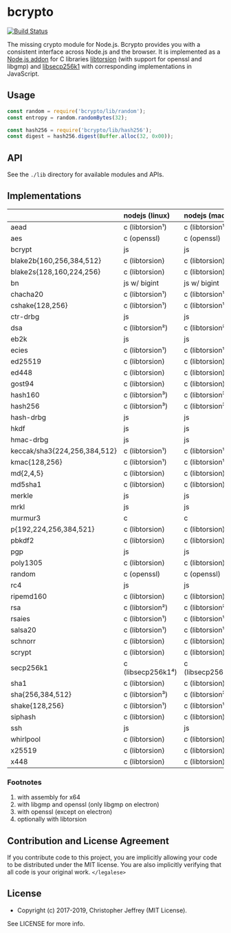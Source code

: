 # bcrypto

[![Build Status][circleci-status-img]][circleci-status-url]

The missing crypto module for Node.js. Bcrypto provides you with a consistent
interface across Node.js and the browser. It is implemented as a
[Node.js addon][addon] for C libraries [libtorsion][libtorsion] (with
support for openssl and libgmp) and [libsecp256k1][libsecp256k1] with
corresponding implementations in JavaScript.

## Usage

```js
const random = require('bcrypto/lib/random');
const entropy = random.randomBytes(32);

const hash256 = require('bcrypto/lib/hash256');
const digest = hash256.digest(Buffer.alloc(32, 0x00));
```

## API

See the `./lib` directory for available modules and APIs.

## Implementations

|                              | nodejs (linux)    | nodejs (macos)    | nodejs (win)      | browser |
| :--------------------------- |:------------------| :-----------------|:------------------|:--------|
| aead                         | c (libtorsion¹)   | c (libtorsion¹)   | c (libtorsion¹)   | js      |
| aes                          | c (openssl)       | c (openssl)       | c (openssl)       | js      |
| bcrypt                       | js                | js                | js                | js      |
| blake2b{160,256,384,512}     | c (libtorsion)    | c (libtorsion)    | c (libtorsion)    | js      |
| blake2s{128,160,224,256}     | c (libtorsion)    | c (libtorsion)    | c (libtorsion)    | js      |
| bn                           | js w/ bigint      | js w/ bigint      | js w/ bigint      | js      |
| chacha20                     | c (libtorsion¹)   | c (libtorsion¹)   | c (libtorsion¹)   | js      |
| cshake{128,256}              | c (libtorsion¹)   | c (libtorsion¹)   | c (libtorsion¹)   | js      |
| ctr-drbg                     | js                | js                | js                | js      |
| dsa                          | c (libtorsion²)   | c (libtorsion²)   | c (libtorsion)    | js      |
| eb2k                         | js                | js                | js                | js      |
| ecies                        | c (libtorsion¹)   | c (libtorsion¹)   | c (libtorsion¹)   | js      |
| ed25519                      | c (libtorsion)    | c (libtorsion)    | c (libtorsion)    | js      |
| ed448                        | c (libtorsion)    | c (libtorsion)    | c (libtorsion)    | js      |
| gost94                       | c (libtorsion)    | c (libtorsion)    | c (libtorsion)    | js      |
| hash160                      | c (libtorsion³)   | c (libtorsion³)   | c (libtorsion)    | js      |
| hash256                      | c (libtorsion³)   | c (libtorsion³)   | c (libtorsion)    | js      |
| hash-drbg                    | js                | js                | js                | js      |
| hkdf                         | js                | js                | js                | js      |
| hmac-drbg                    | js                | js                | js                | js      |
| keccak/sha3{224,256,384,512} | c (libtorsion¹)   | c (libtorsion¹)   | c (libtorsion¹)   | js      |
| kmac{128,256}                | c (libtorsion¹)   | c (libtorsion¹)   | c (libtorsion¹)   | js      |
| md{2,4,5}                    | c (libtorsion)    | c (libtorsion)    | c (libtorsion)    | js      |
| md5sha1                      | c (libtorsion)    | c (libtorsion)    | c (libtorsion)    | js      |
| merkle                       | js                | js                | js                | js      |
| mrkl                         | js                | js                | js                | js      |
| murmur3                      | c                 | c                 | c                 | js      |
| p{192,224,256,384,521}       | c (libtorsion)    | c (libtorsion)    | c (libtorsion)    | js      |
| pbkdf2                       | c (libtorsion)    | c (libtorsion)    | c (libtorsion)    | js      |
| pgp                          | js                | js                | js                | js      |
| poly1305                     | c (libtorsion)    | c (libtorsion)    | c (libtorsion)    | js      |
| random                       | c (openssl)       | c (openssl)       | c (openssl)       | js      |
| rc4                          | js                | js                | js                | js      |
| ripemd160                    | c (libtorsion)    | c (libtorsion)    | c (libtorsion)    | js      |
| rsa                          | c (libtorsion²)   | c (libtorsion²)   | c (libtorsion)    | js      |
| rsaies                       | c (libtorsion¹)   | c (libtorsion¹)   | c (libtorsion¹)   | js      |
| salsa20                      | c (libtorsion¹)   | c (libtorsion¹)   | c (libtorsion¹)   | js      |
| schnorr                      | c (libtorsion)    | c (libtorsion)    | c (libtorsion)    | js      |
| scrypt                       | c (libtorsion)    | c (libtorsion)    | c (libtorsion)    | js      |
| secp256k1                    | c (libsecp256k1⁴) | c (libsecp256k1⁴) | c (libsecp256k1⁴) | js      |
| sha1                         | c (libtorsion)    | c (libtorsion)    | c (libtorsion)    | js      |
| sha{256,384,512}             | c (libtorsion³)   | c (libtorsion³)   | c (libtorsion)    | js      |
| shake{128,256}               | c (libtorsion¹)   | c (libtorsion¹)   | c (libtorsion¹)   | js      |
| siphash                      | c (libtorsion)    | c (libtorsion)    | c (libtorsion)    | js      |
| ssh                          | js                | js                | js                | js      |
| whirlpool                    | c (libtorsion)    | c (libtorsion)    | c (libtorsion)    | js      |
| x25519                       | c (libtorsion)    | c (libtorsion)    | c (libtorsion)    | js      |
| x448                         | c (libtorsion)    | c (libtorsion)    | c (libtorsion)    | js      |

### Footnotes
1. with assembly for x64
2. with libgmp and openssl (only libgmp on electron)
3. with openssl (except on electron)
4. optionally with libtorsion

## Contribution and License Agreement

If you contribute code to this project, you are implicitly allowing your code
to be distributed under the MIT license. You are also implicitly verifying that
all code is your original work. `</legalese>`

## License

- Copyright (c) 2017-2019, Christopher Jeffrey (MIT License).

See LICENSE for more info.

[circleci-status-img]: https://circleci.com/gh/bcoin-org/bcrypto/tree/master.svg?style=shield
[circleci-status-url]: https://circleci.com/gh/bcoin-org/bcrypto/tree/master
[libtorsion]: https://github.com/bcoin-org/libtorsion
[libsecp256k1]: https://github.com/bitcoin-core/secp256k1
[addon]: https://nodejs.org/api/addons.html
